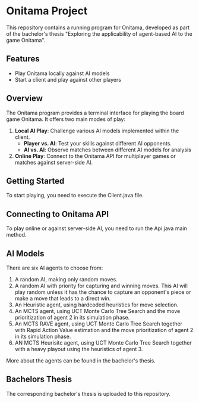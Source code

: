 # Onitama Project

This repository contains a running program for Onitama, developed as part of the bachelor's thesis "Exploring the applicability of agent-based AI to the game Onitama".

## Features

- Play Onitama locally against AI models
- Start a client and play against other players

## Overview

The Onitama program provides a terminal interface for playing the board game Onitama. It offers two main modes of play:

1. **Local AI Play**: Challenge various AI models implemented within the client.
   - **Player vs. AI**: Test your skills against different AI opponents.
   - **AI vs. AI**: Observe matches between different AI models for analysis
3. **Online Play**: Connect to the Onitama API for multiplayer games or matches against server-side AI.

## Getting Started
To start playing, you need to execute the Client.java file.

## Connecting to Onitama API

To play online or against server-side AI, you need to run the Api.java main method.

## AI Models

There are six AI agents to choose from:
1. A random AI, making only random moves.
2. A random AI with priority for capturing and winning moves. This AI will play random unless it has the chance to capture an opponent's piece or make a move that leads to a direct win.
3. An Heuristic agent, using hardcoded heuristics for move selection.
4. An MCTS agent, using UCT Monte Carlo Tree Search and the move prioritization of agent 2 in its simulation phase.
5. An MCTS RAVE agent, using UCT Monte Carlo Tree Search together with Rapid Action Value estimation and the move prioritization of agent 2 in its simulation phase.
6. AN MCTS Heurisitc agent, using UCT Monte Carlo Tree Search together with a heavy playout using the heuristics of agent 3.

More about the agents can be found in the bachelor's thesis.

## Bachelors Thesis

The corresponding bachelor's thesis is uploaded to this repository.
